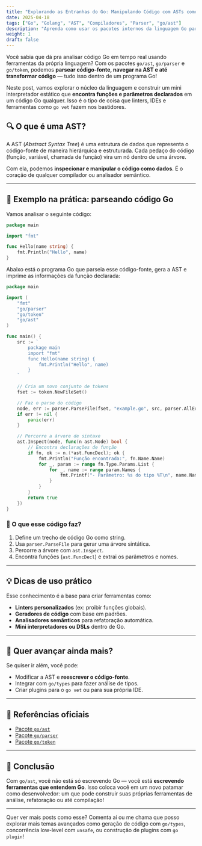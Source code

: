 ```yaml
---
title: "Explorando as Entranhas do Go: Manipulando Código com ASTs como um Compilador Ninja"
date: 2025-04-18
tags: ["Go", "Golang", "AST", "Compiladores", "Parser", "go/ast"]
description: "Aprenda como usar os pacotes internos da linguagem Go para analisar, interpretar e navegar por código-fonte Go usando árvores de sintaxe abstrata."
weight: 1
draft: false
---
```


Você sabia que dá pra analisar código Go em tempo real usando ferramentas da própria linguagem? Com os pacotes `go/ast`, `go/parser` e `go/token`, podemos **parsear código-fonte, navegar na AST e até transformar código** — tudo isso dentro de um programa Go!

Neste post, vamos explorar o núcleo da linguagem e construir um mini interpretador estático que **encontra funções e parâmetros declarados** em um código Go qualquer. Isso é o tipo de coisa que linters, IDEs e ferramentas como `go vet` fazem nos bastidores.

## 🔍 O que é uma AST?

A AST (*Abstract Syntax Tree*) é uma estrutura de dados que representa o código-fonte de maneira hierárquica e estruturada. Cada pedaço do código (função, variável, chamada de função) vira um nó dentro de uma árvore.

Com ela, podemos **inspecionar e manipular o código como dados**. É o coração de qualquer compilador ou analisador semântico.

---

## 🧪 Exemplo na prática: parseando código Go

Vamos analisar o seguinte código:

```go
package main

import "fmt"

func Hello(name string) {
	fmt.Println("Hello", name)
}
```

Abaixo está o programa Go que parseia esse código-fonte, gera a AST e imprime as informações da função declarada:

```go
package main

import (
	"fmt"
	"go/parser"
	"go/token"
	"go/ast"
)

func main() {
	src := `
		package main
		import "fmt"
		func Hello(name string) {
			fmt.Println("Hello", name)
		}
	`

	// Cria um novo conjunto de tokens
	fset := token.NewFileSet()

	// Faz o parse do código
	node, err := parser.ParseFile(fset, "example.go", src, parser.AllErrors)
	if err != nil {
		panic(err)
	}

	// Percorre a árvore de sintaxe
	ast.Inspect(node, func(n ast.Node) bool {
		// Encontra declarações de função
		if fn, ok := n.(*ast.FuncDecl); ok {
			fmt.Println("Função encontrada:", fn.Name.Name)
			for _, param := range fn.Type.Params.List {
				for _, name := range param.Names {
					fmt.Printf("- Parâmetro: %s do tipo %T\n", name.Name, param.Type)
				}
			}
		}
		return true
	})
}
```

### 🧠 O que esse código faz?

1. Define um trecho de código Go como string.
2. Usa `parser.ParseFile` para gerar uma árvore sintática.
3. Percorre a árvore com `ast.Inspect`.
4. Encontra funções (`ast.FuncDecl`) e extrai os parâmetros e nomes.

---

## 💡 Dicas de uso prático

Esse conhecimento é a base para criar ferramentas como:

- **Linters personalizados** (ex: proibir funções globais).
- **Geradores de código** com base em padrões.
- **Analisadores semânticos** para refatoração automática.
- **Mini interpretadores ou DSLs** dentro de Go.

---

## 🚀 Quer avançar ainda mais?

Se quiser ir além, você pode:

- Modificar a AST e **reescrever o código-fonte**.
- Integrar com `go/types` para fazer análise de tipos.
- Criar plugins para o `go vet` ou para sua própria IDE.

---

## 🧭 Referências oficiais

- [Pacote `go/ast`](https://pkg.go.dev/go/ast)
- [Pacote `go/parser`](https://pkg.go.dev/go/parser)
- [Pacote `go/token`](https://pkg.go.dev/go/token)

---

## 🧵 Conclusão

Com `go/ast`, você não está só escrevendo Go — você está **escrevendo ferramentas que entendem Go**. Isso coloca você em um novo patamar como desenvolvedor: um que pode construir suas próprias ferramentas de análise, refatoração ou até compilação!

---

Quer ver mais posts como esse? Comenta aí ou me chama que posso explorar mais temas avançados como geração de código com `go/types`, concorrência low-level com `unsafe`, ou construção de plugins com `go plugin`!
